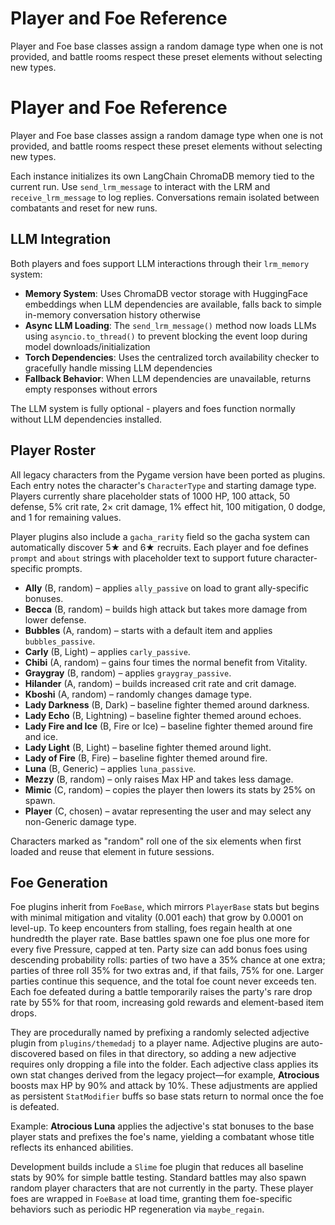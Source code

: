 # Player and Foe Reference

Player and Foe base classes assign a random damage type when one is not
provided, and battle rooms respect these preset elements without selecting new
types.

# Player and Foe Reference

Player and Foe base classes assign a random damage type when one is not
provided, and battle rooms respect these preset elements without selecting new
types.

Each instance initializes its own LangChain ChromaDB memory tied to the current
run. Use `send_lrm_message` to interact with the LRM and `receive_lrm_message`
to log replies. Conversations remain isolated between combatants and reset for
new runs.

## LLM Integration

Both players and foes support LLM interactions through their `lrm_memory` system:

- **Memory System**: Uses ChromaDB vector storage with HuggingFace embeddings when LLM dependencies are available, falls back to simple in-memory conversation history otherwise
- **Async LLM Loading**: The `send_lrm_message()` method now loads LLMs using `asyncio.to_thread()` to prevent blocking the event loop during model downloads/initialization
- **Torch Dependencies**: Uses the centralized torch availability checker to gracefully handle missing LLM dependencies
- **Fallback Behavior**: When LLM dependencies are unavailable, returns empty responses without errors

The LLM system is fully optional - players and foes function normally without LLM dependencies installed.

## Player Roster
All legacy characters from the Pygame version have been ported as plugins.
Each entry notes the character's `CharacterType` and starting damage type.
Players currently share placeholder stats of 1000 HP, 100 attack, 50 defense,
5% crit rate, 2× crit damage, 1% effect hit, 100 mitigation, 0 dodge, and 1
for remaining values.

Player plugins also include a `gacha_rarity` field so the gacha system can
automatically discover 5★ and 6★ recruits.
Each player and foe defines `prompt` and `about` strings with placeholder text
to support future character-specific prompts.

- **Ally** (B, random) – applies `ally_passive` on load to grant ally-specific bonuses.
- **Becca** (B, random) – builds high attack but takes more damage from lower defense.
- **Bubbles** (A, random) – starts with a default item and applies `bubbles_passive`.
- **Carly** (B, Light) – applies `carly_passive`.
- **Chibi** (A, random) – gains four times the normal benefit from Vitality.
- **Graygray** (B, random) – applies `graygray_passive`.
- **Hilander** (A, random) – builds increased crit rate and crit damage.
- **Kboshi** (A, random) – randomly changes damage type.
- **Lady Darkness** (B, Dark) – baseline fighter themed around darkness.
- **Lady Echo** (B, Lightning) – baseline fighter themed around echoes.
- **Lady Fire and Ice** (B, Fire or Ice) – baseline fighter themed around fire and ice.
- **Lady Light** (B, Light) – baseline fighter themed around light.
- **Lady of Fire** (B, Fire) – baseline fighter themed around fire.
- **Luna** (B, Generic) – applies `luna_passive`.
- **Mezzy** (B, random) – only raises Max HP and takes less damage.
- **Mimic** (C, random) – copies the player then lowers its stats by 25% on spawn.
- **Player** (C, chosen) – avatar representing the user and may select any non-Generic damage type.

Characters marked as "random" roll one of the six elements when first loaded
and reuse that element in future sessions.

## Foe Generation
Foe plugins inherit from `FoeBase`, which mirrors `PlayerBase` stats but begins
with minimal mitigation and vitality (0.001 each) that grow by 0.0001 on
level-up. To keep encounters from stalling, foes regain health at one hundredth
the player rate. Base battles spawn one foe plus one more for every five
Pressure, capped at ten. Party size can add bonus foes using descending
probability rolls: parties of two have a 35% chance at one extra; parties of
three roll 35% for two extras and, if that fails, 75% for one. Larger parties
continue this sequence, and the total foe count never exceeds ten.
Each foe defeated during a battle temporarily raises the party's rare drop rate
by 55% for that room, increasing gold rewards and element-based item drops.
 
They are procedurally named by prefixing a randomly selected adjective plugin
from `plugins/themedadj` to a player name. Adjective plugins are
auto-discovered based on files in that directory, so adding a new adjective
requires only dropping a file into the folder. Each adjective class applies its own
stat changes derived from the legacy project—for example, **Atrocious** boosts
max HP by 90% and attack by 10%. These adjustments are applied as persistent
`StatModifier` buffs so base stats return to normal once the foe is defeated.

Example: **Atrocious Luna** applies the adjective's stat bonuses to the base
player stats and prefixes the foe's name, yielding a combatant whose title
reflects its enhanced abilities.

Development builds include a `Slime` foe plugin that reduces all baseline stats
by 90% for simple battle testing. Standard battles may also spawn random player
characters that are not currently in the party. These player foes are wrapped in
`FoeBase` at load time, granting them foe-specific behaviors such as periodic
HP regeneration via `maybe_regain`.
